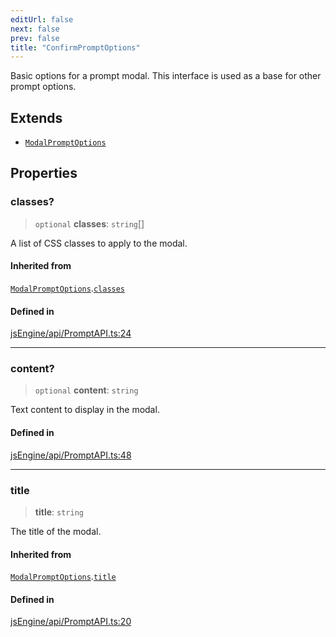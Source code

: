 ```yaml
---
editUrl: false
next: false
prev: false
title: "ConfirmPromptOptions"
---
```


Basic options for a prompt modal.
This interface is used as a base for other prompt options.

## Extends

- [`ModalPromptOptions`](/obsidian-js-engine-plugin-docs/api/interfaces/modalpromptoptions/)

## Properties

### classes?

> `optional` **classes**: `string`[]

A list of CSS classes to apply to the modal.

#### Inherited from

[`ModalPromptOptions`](/obsidian-js-engine-plugin-docs/api/interfaces/modalpromptoptions/).[`classes`](/obsidian-js-engine-plugin-docs/api/interfaces/modalpromptoptions/#classes)

#### Defined in

[jsEngine/api/PromptAPI.ts:24](https://github.com/mProjectsCode/obsidian-js-engine-plugin/blob/478195ff0950169f74ac27af6df4a8ee89bd131d/jsEngine/api/PromptAPI.ts#L24)

***

### content?

> `optional` **content**: `string`

Text content to display in the modal.

#### Defined in

[jsEngine/api/PromptAPI.ts:48](https://github.com/mProjectsCode/obsidian-js-engine-plugin/blob/478195ff0950169f74ac27af6df4a8ee89bd131d/jsEngine/api/PromptAPI.ts#L48)

***

### title

> **title**: `string`

The title of the modal.

#### Inherited from

[`ModalPromptOptions`](/obsidian-js-engine-plugin-docs/api/interfaces/modalpromptoptions/).[`title`](/obsidian-js-engine-plugin-docs/api/interfaces/modalpromptoptions/#title)

#### Defined in

[jsEngine/api/PromptAPI.ts:20](https://github.com/mProjectsCode/obsidian-js-engine-plugin/blob/478195ff0950169f74ac27af6df4a8ee89bd131d/jsEngine/api/PromptAPI.ts#L20)
